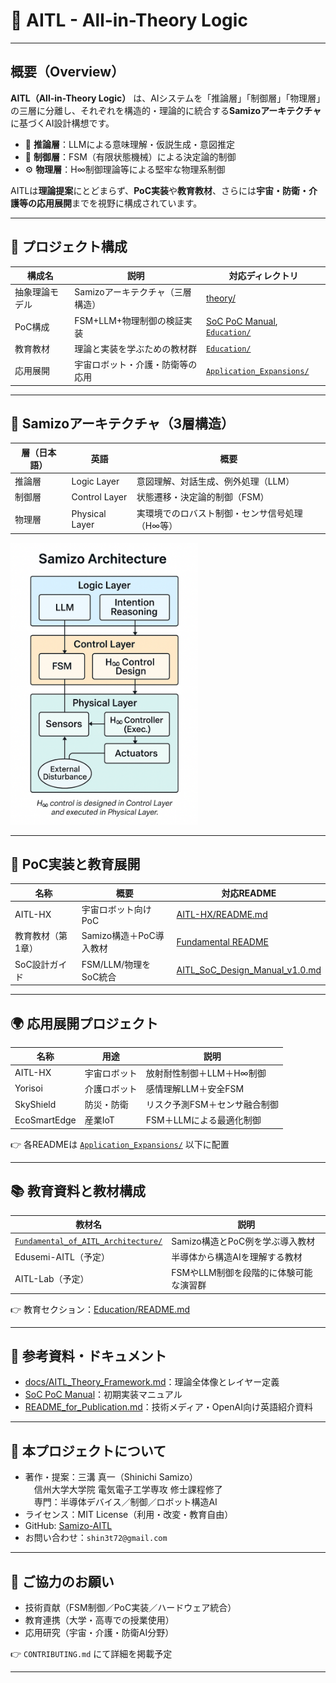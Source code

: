 # 🧠 AITL - All-in-Theory Logic

---

## 概要（Overview）

**AITL（All-in-Theory Logic）** は、AIシステムを「推論層」「制御層」「物理層」の三層に分離し、それぞれを構造的・理論的に統合する**Samizoアーキテクチャ**に基づくAI設計構想です。

- 🧠 **推論層**：LLMによる意味理解・仮説生成・意図推定  
- 🔁 **制御層**：FSM（有限状態機械）による決定論的制御  
- ⚙️ **物理層**：H∞制御理論等による堅牢な物理系制御  

AITLは**理論提案**にとどまらず、**PoC実装**や**教育教材**、さらには**宇宙・防衛・介護等の応用展開**までを視野に構成されています。

---

## 🧱 プロジェクト構成

| 構成名          | 説明                           | 対応ディレクトリ |
|------------------|----------------------------------|-------------------|
| 抽象理論モデル   | Samizoアーキテクチャ（三層構造） |[theory/](https://github.com/Samizo-AITL/theory) |
| PoC構成          | FSM+LLM+物理制御の検証実装       | [SoC PoC Manual](https://github.com/Samizo-AITL/aitl-lab/blob/main/docs/SoC_PoC_Manual_v5.0.md), [`Education/`](./Education/) |
| 教育教材         | 理論と実装を学ぶための教材群     | [`Education/`](./Education/) |
| 応用展開         | 宇宙ロボット・介護・防衛等の応用 | [`Application_Expansions/`](./Application_Expansions/) |

---

## 🔬 Samizoアーキテクチャ（3層構造）

| 層（日本語） | 英語        | 概要                                       |
|---------------|-------------|--------------------------------------------|
| 推論層        | Logic Layer | 意図理解、対話生成、例外処理（LLM）         |
| 制御層        | Control Layer | 状態遷移・決定論的制御（FSM）               |
| 物理層        | Physical Layer | 実環境でのロバスト制御・センサ信号処理（H∞等） |

<img src="./docs/images/samizo_architecture_v4.png" alt="Samizo Architecture" width="300"/>

---

## 🚀 PoC実装と教育展開

| 名称              | 概要                           | 対応README |
|-------------------|----------------------------------|-------------|
| AITL-HX            | 宇宙ロボット向け PoC             | [AITL-HX/README.md](./Education/Robotics_Control_Examples/AITL-HX/README.md) |
| 教育教材（第1章） | Samizo構造＋PoC導入教材          | [Fundamental README](./Education/Fundamental_of_AITL_Architecture/README.md) |
| SoC設計ガイド     | FSM/LLM/物理をSoC統合            | [AITL_SoC_Design_Manual_v1.0.md](https://github.com/Samizo-AITL/aitl-lab/blob/main/docs/soc-manual/AITL_SoC_Design_Manual_v1.0.md)|

---

## 🌍 応用展開プロジェクト

| 名称         | 用途         | 説明                              |
|--------------|--------------|-----------------------------------|
| AITL-HX       | 宇宙ロボット | 放射耐性制御＋LLM＋H∞制御           |
| Yorisoi       | 介護ロボット | 感情理解LLM＋安全FSM               |
| SkyShield     | 防災・防衛   | リスク予測FSM＋センサ融合制御       |
| EcoSmartEdge  | 産業IoT      | FSM＋LLMによる最適化制御            |

👉 各READMEは [`Application_Expansions/`](./Application_Expansions/) 以下に配置

---

## 📚 教育資料と教材構成

| 教材名                            | 説明                             |
|----------------------------------|----------------------------------|
| [`Fundamental_of_AITL_Architecture/`](./Education/Fundamental_of_AITL_Architecture/) | Samizo構造とPoC例を学ぶ導入教材    |
| Edusemi-AITL（予定）             | 半導体から構造AIを理解する教材      |
| AITL-Lab（予定）                 | FSMやLLM制御を段階的に体験可能な演習群 |

👉 教育セクション：[Education/README.md](./Education/README.md)

---

## 📄 参考資料・ドキュメント

- [docs/AITL_Theory_Framework.md](./docs/AITL_Theory_Framework.md)：理論全体像とレイヤー定義  
- [SoC PoC Manual](https://github.com/Samizo-AITL/aitl-lab/blob/main/docs/SoC_PoC_Manual_v5.0.md)：初期実装マニュアル  
- [README_for_Publication.md](./README_for_Publication.md)：技術メディア・OpenAI向け英語紹介資料

---

## 🧾 本プロジェクトについて

- 著作・提案：三溝 真一（Shinichi Samizo）  
　信州大学大学院 電気電子工学専攻 修士課程修了  
　専門：半導体デバイス／制御／ロボット構造AI  
- ライセンス：MIT License（利用・改変・教育自由）  
- GitHub: [Samizo-AITL](https://github.com/Samizo-AITL)  
- お問い合わせ：`shin3t72@gmail.com`

---

## 🤝 ご協力のお願い

- 技術貢献（FSM制御／PoC実装／ハードウェア統合）  
- 教育連携（大学・高専での授業使用）  
- 応用研究（宇宙・介護・防衛AI分野）

👉 `CONTRIBUTING.md` にて詳細を掲載予定

---
